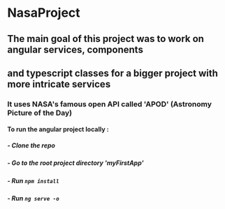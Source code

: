 # NasaProject

## The main goal of this project was to work on angular services, components
## and typescript classes for a bigger project with more intricate services

### It uses NASA's famous open API called 'APOD' (Astronomy Picture of the Day)

#### To run the angular project locally :

##### - Clone the repo
##### - Go to the root project directory 'myFirstApp'
##### - Run `npm install`
##### - Run `ng serve -o`
